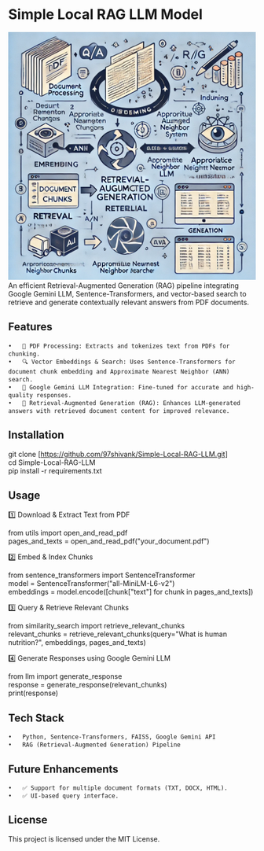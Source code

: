 # **Simple Local RAG LLM Model**
![RAG Pipeline Workflow](image.png)
An efficient Retrieval-Augmented Generation (RAG) pipeline integrating Google Gemini LLM, Sentence-Transformers, and vector-based search to retrieve and generate contextually relevant answers from PDF documents.

## **Features**
	•	📄 PDF Processing: Extracts and tokenizes text from PDFs for chunking.
	•	🔍 Vector Embeddings & Search: Uses Sentence-Transformers for document chunk embedding and Approximate Nearest Neighbor (ANN) search.
	•	🧠 Google Gemini LLM Integration: Fine-tuned for accurate and high-quality responses.
	•	🤖 Retrieval-Augmented Generation (RAG): Enhances LLM-generated answers with retrieved document content for improved relevance.

## **Installation**

git clone [https://github.com/97shivank/Simple-Local-RAG-LLM.git]<br>
cd Simple-Local-RAG-LLM  
pip install -r requirements.txt

## **Usage**

1️⃣ Download & Extract Text from PDF

from utils import open_and_read_pdf  
pages_and_texts = open_and_read_pdf("your_document.pdf")  

2️⃣ Embed & Index Chunks

from sentence_transformers import SentenceTransformer  
model = SentenceTransformer("all-MiniLM-L6-v2")  
embeddings = model.encode([chunk["text"] for chunk in pages_and_texts])  

3️⃣ Query & Retrieve Relevant Chunks

from similarity_search import retrieve_relevant_chunks  
relevant_chunks = retrieve_relevant_chunks(query="What is human nutrition?", embeddings, pages_and_texts)  

4️⃣ Generate Responses using Google Gemini LLM

from llm import generate_response  
response = generate_response(relevant_chunks)  
print(response)  

## **Tech Stack**
	•	Python, Sentence-Transformers, FAISS, Google Gemini API
	•	RAG (Retrieval-Augmented Generation) Pipeline

## **Future Enhancements**
	•	✅ Support for multiple document formats (TXT, DOCX, HTML).
	•	✅ UI-based query interface.

## **License**

This project is licensed under the MIT License.
